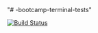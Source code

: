 "# -bootcamp-terminal-tests" 

[![Build Status](https://travis-ci.org/ammaar345/bootcamp-terminal-tests.svg?branch=master)](https://travis-ci.org/ammaar345/bootcamp-terminal-tests)
